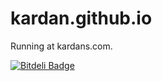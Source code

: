 kardan.github.io
================
Running at kardans.com.


[![Bitdeli Badge](https://d2weczhvl823v0.cloudfront.net/kardan/kardan.github.io/trend.png)](https://bitdeli.com/free "Bitdeli Badge")


